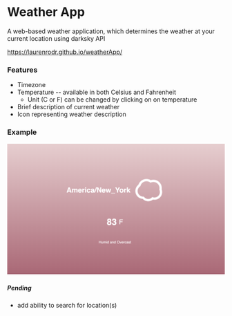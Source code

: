 # Weather App
A web-based weather application, which determines the weather at your current location using darksky API

https://laurenrodr.github.io/weatherApp/

### Features
* Timezone
* Temperature -- available in both Celsius and Fahrenheit
    - Unit (C or F) can be changed by clicking on on temperature
* Brief description of current weather
* Icon representing weather description

### Example
![New York Timezone Example](https://github.com/laurenrodr/weatherApp/blob/master/weatherAppEx.png)

##### Pending
* add ability to search for location(s)
